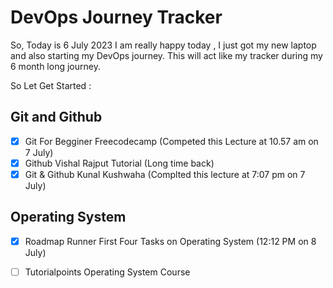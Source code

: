 # DevOps Journey Tracker

So, Today is 6 July 2023 I am really happy today , I just got my new  laptop and also starting my DevOps journey. This will act like  my tracker during my
6 month long journey.

So Let Get Started : 

## Git and Github

- [x] Git For Begginer Freecodecamp (Competed this Lecture at 10.57 am on 7 July)
- [x] Github Vishal Rajput Tutorial (Long time back)
- [x] Git & Github Kunal Kushwaha (Complted this lecture at 7:07 pm on 7 July)

## Operating System

- [x]  Roadmap Runner First Four Tasks on Operating System (12:12 PM on 8 July)
- [ ]  Tutorialpoints Operating System Course

